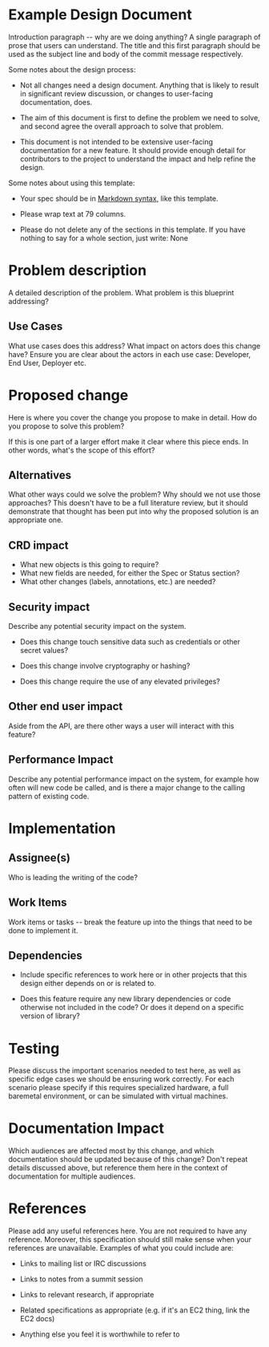 <!--
 This work is licensed under a Creative Commons Attribution 3.0
 Unported License.

 http://creativecommons.org/licenses/by/3.0/legalcode
-->

Example Design Document
=======================

Introduction paragraph -- why are we doing anything? A single
paragraph of prose that users can understand. The title and this first
paragraph should be used as the subject line and body of the commit
message respectively.

Some notes about the design process:

* Not all changes need a design document. Anything that is likely to
  result in significant review discussion, or changes to user-facing
  documentation, does.

* The aim of this document is first to define the problem we need to
  solve, and second agree the overall approach to solve that problem.

* This document is not intended to be extensive user-facing
  documentation for a new feature. It should provide enough detail for
  contributors to the project to understand the impact and help refine
  the design.

Some notes about using this template:

* Your spec should be in [Markdown
  syntax](https://daringfireball.net/projects/markdown/syntax), like
  this template.

* Please wrap text at 79 columns.

* Please do not delete any of the sections in this template.  If you have
  nothing to say for a whole section, just write: None


# Problem description #

A detailed description of the problem. What problem is this blueprint
addressing?

## Use Cases ##

What use cases does this address? What impact on actors does this
change have?  Ensure you are clear about the actors in each use case:
Developer, End User, Deployer etc.

# Proposed change #

Here is where you cover the change you propose to make in detail. How
do you propose to solve this problem?

If this is one part of a larger effort make it clear where this piece
ends. In other words, what's the scope of this effort?

## Alternatives ##

What other ways could we solve the problem? Why should we not use
those approaches? This doesn't have to be a full literature review,
but it should demonstrate that thought has been put into why the
proposed solution is an appropriate one.

## CRD impact ##

* What new objects is this going to require?
* What new fields are needed, for either the Spec or Status section?
* What other changes (labels, annotations, etc.) are needed?

## Security impact ##

Describe any potential security impact on the system.

* Does this change touch sensitive data such as credentials or other
  secret values?

* Does this change involve cryptography or hashing?

* Does this change require the use of any elevated privileges?

## Other end user impact ##

Aside from the API, are there other ways a user will interact with this
feature?

## Performance Impact ##

Describe any potential performance impact on the system, for example
how often will new code be called, and is there a major change to the calling
pattern of existing code.

# Implementation #

## Assignee(s) ##

Who is leading the writing of the code?

## Work Items ##

Work items or tasks -- break the feature up into the things that need to be
done to implement it.

## Dependencies ##

* Include specific references to work here or in other projects that
  this design either depends on or is related to.

* Does this feature require any new library dependencies or code
  otherwise not included in the code? Or does it depend on a specific
  version of library?


# Testing #

Please discuss the important scenarios needed to test here, as well as
specific edge cases we should be ensuring work correctly. For each
scenario please specify if this requires specialized hardware, a full
baremetal environment, or can be simulated with virtual machines.


# Documentation Impact #

Which audiences are affected most by this change, and which
documentation should be updated because of this change? Don't repeat
details discussed above, but reference them here in the context of
documentation for multiple audiences.

# References #

Please add any useful references here. You are not required to have any
reference. Moreover, this specification should still make sense when your
references are unavailable. Examples of what you could include are:

* Links to mailing list or IRC discussions

* Links to notes from a summit session

* Links to relevant research, if appropriate

* Related specifications as appropriate (e.g.  if it's an EC2 thing, link the
  EC2 docs)

* Anything else you feel it is worthwhile to refer to
